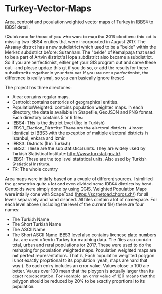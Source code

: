 # Turkey-Vector-Maps
Area, centroid and population weighted vector maps of Turkey in IBBS4 to IBBS1 detail.

(Quick note for those of you who want to map the 2018 elections: this set is missing two IBBS4 entities that were incorporated in August 2017. The Aksaray district has a new subdistrict which used to be a "belde" within the Merkez subdistrict before: Sultanhanı. The "belde" of Kemalpaşa that used to be a part of Artvin district's Hopa subdistrict also became a subdistrict. So if you are perfectionist, either get your GIS program out and carve these out--and please update this git if you do so, or add the results for these subsdistrcits together in your data set. If you are not a perfectionist, the difference is really smal, so you can basically ignore these:)

The project has three directories:
- Area: contains regular maps.
- Centroid: contains centorids of geographical entities.
- PopulationWeighted: contains population weighted maps.
In each directory, the data is available in Shapefile, GeoJSON and PNG format.
Each directory contains 5 or 6 files:
- IBBS4: This is the district level (İlçe in Turkish)
- IBBS3_Election_Distrcits: These are the electoral districts. Almost identical to IBBS3 with the exception of multiple electoral districts in Istanbul, Ankara and Izmir.
- IBBS3: Districts (İl in Turkish)
- IBBS2: These are the sub statistical units. They are widely used by Turkish Statistical Institute: http://www.turkstat.gov.tr/.
- IBBS1: These are the top level statistical units. Also used by Turkish Statistical Institute.
- TR: The whole country

Area maps were initially based on a couple of different sources. I simlified the geometries quite a lot and even divided some IBBS4 districts by hand.
Centroids were simply done by using QGIS.
Weighted Population Maps were intially done with ScapeToad (https://scapetoad.choros.ch/) for all levels separately and hand cleaned.
All files contain a lot of namespace. For each level above (including the level of the current file) there are four names:
- The Turkish Name
- The Short Turkish Name
- The ASCII Name
- The Short ASCII Name
IBBS3 level also contains licencse plate numbers that are used often in Turkey for matching data.
The files also contain total, urban and rural populations for 2017. These were used to do the reshaping for population weighted maps.
Population weighted maps are not perfect representations. That is, Each population weighted polygon is not exactly proprtional to its population (yeah, maps are hard that way:). So each entry includes an error value. Values close to 100 are better. Values over 100 mean that the ploygon is actually larger than its exact representation. For example, an error value of 120 means that the polygon should be reduced by 20% to be exactly proprtional to its population. 
